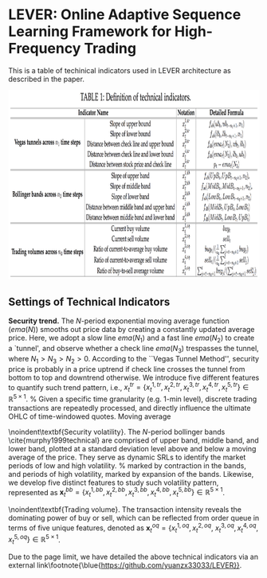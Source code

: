 # LEVER: Online Adaptive Sequence Learning Framework for High-Frequency Trading

This is a table of techinical indicators used in LEVER architecture as described in the paper.

<p align="center">
  <img width="950" height="380.5" src=./technical_indicator_table.png>
</p>


## Settings of Technical Indicators ##

**Security trend.** The $N$-period exponential moving average function ($ema(N)$) smooths out price data by creating a constantly updated average price. Here, we adopt a slow line $ema(N_1)$ and a fast line $ema(N_2)$ to create a `tunnel', and observe whether a check line $ema(N_3)$ trespasses the tunnel, where $N_1 > N_3 > N_2 > 0$. According to the ``Vegas Tunnel Method'', security price is probably in a price uptrend if check line crosses the tunnel from bottom to top and downtrend otherwise. 
We introduce five different features to quantify such trend pattern, i.e., $x^{tr}_{t} = \{x^{1, tr}_{t}, x^{2, tr}_{t}, x^{3, tr}_{t}, x^{4, tr}_{t}, x^{5, tr}_{t}\}\in \mathbb{R}^{5 \times 1}$. 
% Given a specific time granularity (e.g. 1-min level), discrete trading transactions are repeatedly processed, and directly influence the ultimate OHLC of time-windowed quotes. Moving average

\noindent\textbf{Security volatility}. The $N$-period bollinger bands \cite{murphy1999technical} are comprised of upper band, middle band, and lower band, plotted at a standard deviation level above and below a moving average of the price. They serve as dynamic SRLs to identify the market periods of low and high volatility. 
% marked by contraction in the bands, and periods of high volatility, marked by expansion of the bands. 
Likewise, we develop five distinct features to study such volatility pattern, represented as $\textbf{x}^{bb}_{t} = \{x^{1, bb}_{t}, x^{2, bb}_{t}, x^{3, bb}_{t}, x^{4, bb}_{t}, x^{5, bb}_{t}\}\in \mathbb{R}^{5 \times 1}$. 

\noindent\textbf{Trading volume}. The transaction intensity reveals the dominating power of buy or sell, which can be reflected from order queue in terms of five unique features, denoted as $\textbf{x}^{oq}_{t} = \{x^{1, oq}_{t}, x^{2, oq}_{t},$ $x^{3, oq}_{t},
x^{4, oq}_{t}, x^{5, oq}_{t}\}\in \mathbb{R}^{5 \times 1}$.

Due to the page limit, we have detailed the above technical indicators via an external link\footnote{\blue{https://github.com/yuanzx33033/LEVER}}.
